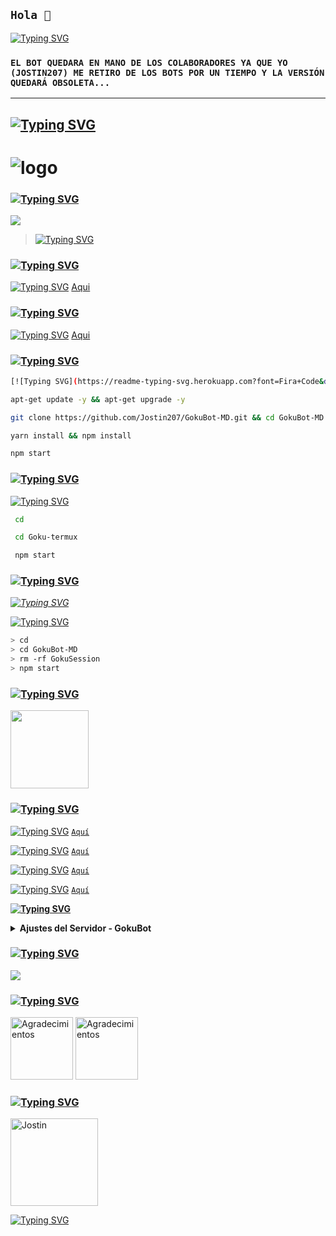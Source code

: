 ## **`Hola 👋`**

<a href="https://github.com/Jostin207"><img src="https://readme-typing-svg.herokuapp.com?font=Fira+Code&size=17&duration=4000&pause=1000&color=FFFB00&center=true&width=435&lines=GokuBot-MD+%E2%9C%A8%EF%B8%8F;Gracias+Por+Visitar+Este+Repositorio+;Espero+Te+Guste+Mucho;D%C3%A9janos+Una+Estrella+%F0%9F%8C%9F+(No+Obligatorio)" alt="Typing SVG" /></a>

### **`EL BOT QUEDARA EN MANO DE LOS COLABORADORES YA QUE YO (JOSTIN207) ME RETIRO DE LOS BOTS POR UN TIEMPO Y LA VERSIÓN QUEDARÁ OBSOLETA...`**


------------------

## **<a href="https://github.com/Jostin207"><img src="https://readme-typing-svg.herokuapp.com?font=Fira+Code&size=30&duration=4000&pause=1000&color=FFFB00&center=true&width=435&lines=%F0%9F%A7%B8+FOTO+DE+GOKUBOT-MD+%E2%9C%A8%EF%B8%8F" alt="Typing SVG" /></a>**

# ![logo](https://telegra.ph/file/75305bf49469fed532d19.jpg)

### <a href="https://github.com/Jostin207"><img src="https://readme-typing-svg.herokuapp.com?font=Fira+Code&size=19&duration=4000&pause=1000&color=DFF700&width=435&lines=%F0%9F%92%96+GRUPO+DEL+BOT+%F0%9F%92%96" alt="Typing SVG" /></a>

<a href="https://chat.whatsapp.com/G9MpDVmJtbiIpItEZpg70s" target="blank"><img src="https://img.shields.io/badge/GRUPO_OFC_DEL_BOT_-25D366?style=for-the-badge&logo=whatsapp&logoColor=white" /></a>



> <a href="https://github.com/Jostin207"><img src="https://readme-typing-svg.herokuapp.com?font=Fira+Code&duration=4000&pause=1000&color=556EFF&width=435&lines=NO+SPAMEAR+COMANDOS" alt="Typing SVG" /></a>


### <a href="https://github.com/Jostin207"><img src="https://readme-typing-svg.herokuapp.com?font=Fira+Code&size=19&duration=4000&pause=1000&color=8909F7&width=435&lines=+%F0%9F%96%8D+LETRA+DEL+BOT+%F0%9F%96%8D" alt="Typing SVG" /></a> 
<a href="https://github.com/Jostin207"><img src="https://readme-typing-svg.herokuapp.com?font=Fira+Code&duration=4000&pause=1000&color=556EFF&width=435&lines=-+PAGINA+USADA+PARA+LA+LETRA+%F0%9F%94%A0" alt="Typing SVG" /></a> [Aqui](https://smiley.cool/es/weirdmaker.php)


### <a href="https://github.com/Jostin207"><img src="https://readme-typing-svg.herokuapp.com?font=Fira+Code&size=19&duration=4000&pause=1000&color=E2E1F7&width=435&lines=%E2%9A%99%EF%B8%8F+AJUSTES+%E2%9A%99%EF%B8%8F" alt="Typing SVG" /></a> 
<a href="https://github.com/Jostin207"><img src="https://readme-typing-svg.herokuapp.com?font=Fira+Code&duration=4000&pause=1000&color=C88EFF&width=435&lines=CLONA+EL+REPOSITORIO+" alt="Typing SVG" /></a> [Aqui](https://github.com/Jostin207/GokuBot-MD/fork)


### <a href="https://github.com/Jostin207"><img src="https://readme-typing-svg.herokuapp.com?font=Fira+Code&size=19&duration=4000&pause=1000&color=6532F7&width=435&lines=+%F0%9F%91%BE+ACTIVAR+EN+TERMUX+%F0%9F%91%BE" alt="Typing SVG" /></a> 

```bash
[![Typing SVG](https://readme-typing-svg.herokuapp.com?font=Fira+Code&duration=4000&pause=1000&color=767676&width=435&lines=cd++termux-setup-storage)](https://git.io/typing-svg)
```

```bash
apt-get update -y && apt-get upgrade -y
```

```bash
git clone https://github.com/Jostin207/GokuBot-MD.git && cd GokuBot-MD
```

```bash
yarn install && npm install
```

```bash
npm start
```

### <a href="https://github.com/Jostin207"><img src="https://readme-typing-svg.herokuapp.com?font=Fira+Code&size=15&duration=4000&pause=1000&color=5A5A5A&width=435&lines=%E2%9C%94%EF%B8%8F+ACTIVAR+EN+CASO+DE+DETENERSE+EN+TERMUX+%E2%9C%94%EF%B8%8F" alt="Typing SVG" /></a> 

<a href="https://github.com/Jostin207"><img src="https://readme-typing-svg.herokuapp.com?font=Fira+Code&size=16&duration=4000&pause=1000&color=FFFB00&center=true&width=435&lines=-+ESCRIBE+LOS+SIGUIENTES+COMANDOS+UNO+POR+UNO%3A" alt="Typing SVG" /></a>
```bash
 cd
```
```bash
 cd Goku-termux
```
```bash
 npm start
```

###  <a href="https://github.com/Jostin207"><img src="https://readme-typing-svg.herokuapp.com?font=Fira+Code&size=19&duration=4000&pause=1000&color=CCEBF7&width=435&lines=%F0%9F%91%BD+OBTENER+OTRO+CODIGO+QR+EN+TERMUX+%F0%9F%91%BD" alt="Typing SVG" /></a> 

*<a href="https://github.com/Jostin207"><img src="https://readme-typing-svg.herokuapp.com?font=Fira+Code&size=5&duration=4000&pause=1000&color=FFFB00&center=true&width=435&lines=-+DETENER+EL+BOT+DANDO+CLICK+EN+EL+SIMBOLO+CTROL+EN+TERMUX+MAS+LA+LETRA+Z+EN+SU+TECLADO+MOVIL+HASTA+QUE+SALGA+ALGO+EN+VERDE+SIMILAR+A++Goku-termux+%24++" alt="Typing SVG" /></a>*

<a href="https://github.com/Jostin207"><img src="https://readme-typing-svg.herokuapp.com?font=Fira+Code&size=15&duration=4000&pause=1000&color=FFE579&center=true&width=435&lines=ESCRIBE+LOS+SIGUIENTES+COMANDOS+UNO+POR+UNO%3A" alt="Typing SVG" /></a>

```bash
> cd 
> cd GokuBot-MD
> rm -rf GokuSession
> npm start
```
### <a href="https://github.com/Jostin207"><img src="https://readme-typing-svg.herokuapp.com?font=Fira+Code&size=19&duration=4000&pause=1000&color=1A11F7&width=435&lines=%F0%9F%94%B5+OLYMPUS-HOST+%F0%9F%94%B5" alt="Typing SVG" /></a> 
<a href="https://dash.olympus-host.xyz"><img src="https://qu.ax/waCu.jpg" height="125px"></a>

### <a href="https://github.com/Jostin207"><img src="https://readme-typing-svg.herokuapp.com?font=Fira+Code&duration=4000&pause=1000&color=0026FF&width=435&lines=Informaci%C3%B3n+del+Host" alt="Typing SVG" /></a>

<a href="https://github.com/Jostin207"><img src="https://readme-typing-svg.herokuapp.com?font=Fira+Code&duration=4000&pause=1000&color=FF0000&width=435&lines=%E2%80%A2+Dashboard%3A" alt="Typing SVG" /></a> 
[`Aquí`](https://dash.olympus-host.xyz)

<a href="https://github.com/Jostin207"><img src="https://readme-typing-svg.herokuapp.com?font=Fira+Code&duration=4000&pause=1000&color=FF0000&width=435&lines=%E2%80%A2+Panel%3A" alt="Typing SVG" /></a> 
[`Aquí`](https://panel.olympus-host.xyz)

<a href="https://github.com/Jostin207"><img src="https://readme-typing-svg.herokuapp.com?font=Fira+Code&duration=4000&pause=1000&color=FF0000&width=435&lines=%E2%80%A2+Canal+de+WhatsApp%3A" alt="Typing SVG" /></a> 
[`Aquí`](https://whatsapp.com/channel/0029ValCkNT2ER6gHWFRQ71J)

<a href="https://github.com/Jostin207"><img src="https://readme-typing-svg.herokuapp.com?font=Fira+Code&duration=4000&pause=1000&color=FF0000&width=435&lines=%E2%80%A2+Correo%3A" alt="Typing SVG" /></a> 
[`Aquí`](olympushost2@gmail.com.com)

**<a href="https://github.com/Jostin207"><img src="https://readme-typing-svg.herokuapp.com?font=Fira+Code&duration=4000&pause=1000&color=FF0000&width=435&lines=-+%5Bx%5D+Configuraci%C3%B3n" alt="Typing SVG" /></a>** <details><summary>**Ajustes del Servidor - GokuBot**</summary><img src="https://telegra.ph/file/df9e39ea02ef177ac5194.jpg"></details>

 ### <a href="https://github.com/Jostin207"><img src="https://readme-typing-svg.herokuapp.com?font=Fira+Code&size=15&duration=4000&pause=1000&color=FFCE00&width=435&lines=%F0%9F%91%91+DUDAS+SOBRE+EL+BOT%3F%2CCONTACTA+AL+CREADOR+%F0%9F%91%91" alt="Typing SVG" /></a> 
<a href="http://wa.me/593939005387" target="blank"><img src="https://img.shields.io/badge/JOSTIN-CREADOR-25D366?style=for-the-badge&logo=whatsapp&logoColor=white" />


### <a href="https://github.com/Jostin207"><img src="https://readme-typing-svg.herokuapp.com?font=Fira+Code&size=30&duration=4000&pause=1000&color=FF0099&width=435&lines=%F0%9F%92%96+AGRADECIMIENTOS+" alt="Typing SVG" /></a> 
<a
href="https://github.com/OfcDiego"><img src="https://github.com/OfcDiego.png" width="100" height="100" alt="Agradecimientos"/></a>
<a
href="https://github.com/BrunoSobrino"><img src="https://github.com/BrunoSobrino.png" width="100" height="100" alt="Agradecimientos"/></a>

### <a href="https://github.com/Jostin207"><img src="https://readme-typing-svg.herokuapp.com?font=Fira+Code&size=30&duration=4000&pause=1000&color=55FFE3&width=435&lines=%F0%9F%A7%B8+Mi+Creador" alt="Typing SVG" /></a>
<a
href="https://github.com/Jostin207"><img src="https://github.com/Jostin207.png" width="140" height="140" alt="Jostin"/></a>

<a href="https://github.com/Jostin207"><img src="https://readme-typing-svg.herokuapp.com?font=Fira+Code&size=25&duration=4000&pause=1000&color=6CFF54&center=true&width=435&lines=GokuBot-MD+-+By+Jostin207+" alt="Typing SVG" /></a>